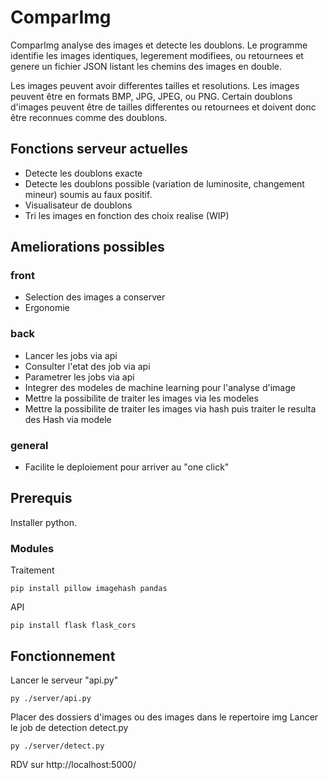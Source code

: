 # ComparImg

ComparImg analyse des images et detecte les doublons.
Le programme identifie les images identiques, legerement modifiees, ou retournees et genere un fichier JSON listant les chemins des images en double.

Les images peuvent avoir differentes tailles et resolutions.
Les images peuvent être en formats BMP, JPG, JPEG, ou PNG.
Certain doublons d'images peuvent être de tailles differentes ou retournees et doivent donc être reconnues comme des doublons.

## Fonctions serveur actuelles

- Detecte les doublons exacte
- Detecte les doublons possible (variation de luminosite, changement mineur) soumis au faux positif.
- Visualisateur de doublons
- Tri les images en fonction des choix realise (WIP)

## Ameliorations possibles
### front
- Selection des images a conserver
- Ergonomie

### back
- Lancer les jobs via api
- Consulter l'etat des job via api
- Parametrer les jobs via api
- Integrer des modeles de machine learning pour l'analyse d'image
- Mettre la possibilite de traiter les images via les modeles
- Mettre la possibilite de traiter les images via hash puis traiter le resulta des Hash via modele

### general

- Facilite le deploiement pour arriver au "one click"


## Prerequis

Installer python.

### Modules
Traitement

    pip install pillow imagehash pandas 

API

    pip install flask flask_cors


## Fonctionnement

Lancer le serveur "api.py"

    py ./server/api.py

Placer des dossiers d'images ou des images dans le repertoire img
Lancer le job de detection detect.py

    py ./server/detect.py

RDV sur http://localhost:5000/

